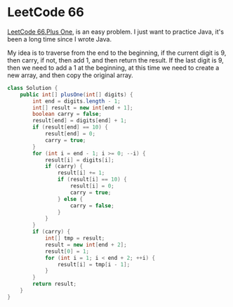 # LeetCode 66

[LeetCode 66.Plus One](https://leetcode.com/problems/plus-one/description/), is an easy problem. I just want to practice Java, it's been a long time since I wrote Java.
<!--more-->

My idea is to traverse from the end to the beginning, if the current digit is 9, then carry, if not, then add 1, and then return the result. If the last digit is 9, then we need to add a 1 at the beginning, at this time we need to create a new array, and then copy the original array.

```Java
class Solution {
    public int[] plusOne(int[] digits) {
        int end = digits.length - 1;
        int[] result = new int[end + 1];
        boolean carry = false;
        result[end] = digits[end] + 1;
        if (result[end] == 10) {
            result[end] = 0;
            carry = true;
        }
        for (int i = end - 1; i >= 0; --i) {
            result[i] = digits[i];
            if (carry) {
                result[i] += 1;
                if (result[i] == 10) {
                    result[i] = 0;
                    carry = true;
                } else {
                    carry = false;
                }
            }
        }
        if (carry) {
            int[] tmp = result;
            result = new int[end + 2];
            result[0] = 1;
            for (int i = 1; i < end + 2; ++i) {
                result[i] = tmp[i - 1];
            }
        }
        return result;
    }
}
```
